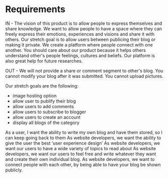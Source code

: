 # Requirements

IN - The vision of this product is to allow people to express themselves and share knowledge. We want to allow people to have a space where they can freely express their emotions, experiences and visions and share it with others. Our stretch goal is to allow users between publicing their blog or making it private.
We create a platform where people connect with one another.
You should care about our product because it helps others understand other's people feelings, cultures and beliefs. Our platform is also great help for future researches.

OUT - We will not provide a share or comment segment to other's blog.
You cannot modify your blog after it was submitted.
You cannot upload pictures.

Our stretch goals are the following:

- image hosting option
- allow user to publify their blog
- allow users to add comments
- allow users to subscribe to blogger
- allow users to create an account
- display all blogs of the category 

As a user, I want the ability to write my own blog and have them stored, so I can keep going back to them
As website developers, we want the ability to give the user the best ‘user experience design’
As website developers, we want our users to have a wide variety of topics to read about
As website developers, we want our users to feel free and write whatever they want and create their own individual blog.
As website developers, we want to connect people with each other, by being able to have your blog be shown publicly.
